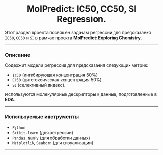 # <center> **MolPredict: IC50, CC50, SI Regression.**


Этот раздел проекта посвящён задачам регрессии для предсказания `IC50`, `CC50` и `SI` в рамках проекта **MolPredict: Exploring Chemistry**.

---

### **Описание**

Содержит модели регрессии для предсказания следующих метрик:  
- `IC50` (ингибирующая концентрация $50$%).  
- `CC50` (цитотоксическая концентрация $50$%).  
- `SI` (селективный индекс).  

Используются молекулярные дескрипторы и данные, подготовленные в **EDA**.

---

### **Используемые инструменты**

- `Python`
- `Scikit-learn` (для регрессии)
- `Pandas`, `NumPy` (для обработки данных)
- `Matplotlib`, `Seaborn` (для визуализации)

---